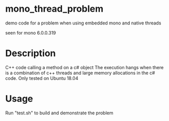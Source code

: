 # mono_thread_problem
demo code for a problem when using embedded mono and native threads

seen for mono 6.0.0.319

# Description
C++ code calling a method on a c# object
The execution hangs when there is a combination of c++ threads and large memory allocations in the c# code.
Only tested on Ubuntu 18.04

# Usage
Run "test.sh" to build and demonstrate the problem

